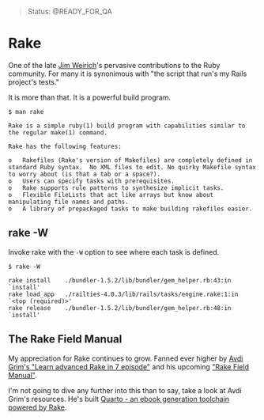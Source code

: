 > Status: @READY_FOR_QA

# Rake

One of the late [Jim Weirich](http://en.wikipedia.org/wiki/Jim_Weirich)'s pervasive contributions to the Ruby community.
For many it is synonimous with "the script that run's my Rails project's tests."

It is more than that.
It is a powerful build program.

```console
$ man rake

Rake is a simple ruby(1) build program with capabilities similar to the regular make(1) command.

Rake has the following features:

o   Rakefiles (Rake's version of Makefiles) are completely defined in standard Ruby syntax.  No XML files to edit. No quirky Makefile syntax to worry about (is that a tab or a space?).
o   Users can specify tasks with prerequisites.
o   Rake supports rule patterns to synthesize implicit tasks.
o   Flexible FileLists that act like arrays but know about manipulating file names and paths.
o   A library of prepackaged tasks to make building rakefiles easier.
```

## rake -W

Invoke rake with the `-W` option to see where each task is defined.

```console
$ rake -W

rake install    ./bundler-1.5.2/lib/bundler/gem_helper.rb:43:in `install'
rake load_app   ./railties-4.0.3/lib/rails/tasks/engine.rake:1:in `<top (required)>'
rake release    ./bundler-1.5.2/lib/bundler/gem_helper.rb:48:in `install'
```

## The Rake Field Manual

My appreciation for Rake continues to grow.
Fanned ever higher by [Avdi Grim's "Learn advanced Rake in 7 episode"](http://devblog.avdi.org/2014/04/30/learn-advanced-rake-in-7-episodes/) and his upcoming ["Rake Field Manual"](http://www.rakefieldmanual.com/).

I'm not going to dive any further into this than to say, take a look at Avdi Grim's resources.
He's built [Quarto - an ebook generation toolchain powered by Rake](https://github.com/avdi/quarto).
